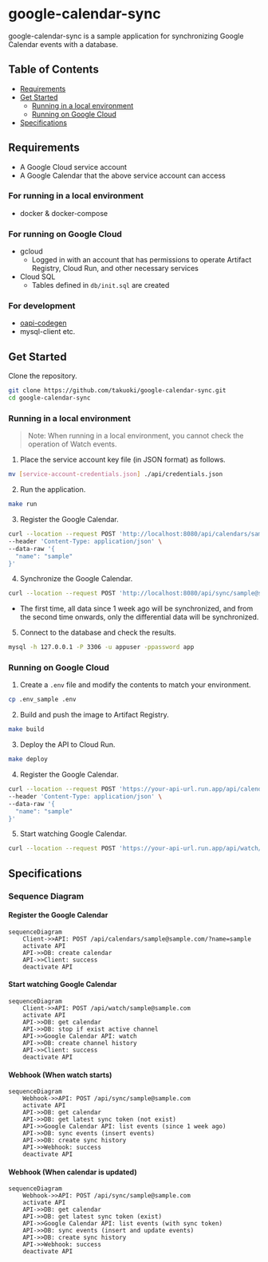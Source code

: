 # google-calendar-sync

google-calendar-sync is a sample application for synchronizing Google Calendar events with a database.

## Table of Contents

- [Requirements](#requirements)
- [Get Started](#get-started)
  - [Running in a local environment](#running-in-a-local-environment)
  - [Running on Google Cloud](#running-on-google-cloud)
- [Specifications](#specifications)

## Requirements

- A Google Cloud service account
- A Google Calendar that the above service account can access

### For running in a local environment

- docker & docker-compose

### For running on Google Cloud

- gcloud
  - Logged in with an account that has permissions to operate Artifact Registry, Cloud Run, and other necessary services
- Cloud SQL
  - Tables defined in `db/init.sql` are created

### For development

- [oapi-codegen](https://github.com/oapi-codegen/oapi-codegen)
- mysql-client etc.

## Get Started

Clone the repository.

```sh
git clone https://github.com/takuoki/google-calendar-sync.git
cd google-calendar-sync
```

### Running in a local environment

> Note: When running in a local environment, you cannot check the operation of Watch events.

1. Place the service account key file (in JSON format) as follows.

```sh
mv [service-account-credentials.json] ./api/credentials.json
```

2. Run the application.

```sh
make run
```

3. Register the Google Calendar.

```sh
curl --location --request POST 'http://localhost:8080/api/calendars/sample@sample.com/' \
--header 'Content-Type: application/json' \
--data-raw '{
  "name": "sample"
}'
```

4. Synchronize the Google Calendar.

```sh
curl --location --request POST 'http://localhost:8080/api/sync/sample@sample.com/'
```

- The first time, all data since 1 week ago will be synchronized, and from the second time onwards, only the differential data will be synchronized.

5. Connect to the database and check the results.

```sh
mysql -h 127.0.0.1 -P 3306 -u appuser -ppassword app
```

### Running on Google Cloud

1. Create a `.env` file and modify the contents to match your environment.

```sh
cp .env_sample .env
```

2. Build and push the image to Artifact Registry.

```sh
make build
```

3. Deploy the API to Cloud Run.

```sh
make deploy
```

4. Register the Google Calendar.

```sh
curl --location --request POST 'https://your-api-url.run.app/api/calendars/sample@sample.com/' \
--header 'Content-Type: application/json' \
--data-raw '{
  "name": "sample"
}'
```

5. Start watching Google Calendar.

```sh
curl --location --request POST 'https://your-api-url.run.app/api/watch/sample@sample.com/'
```

## Specifications

### Sequence Diagram

#### Register the Google Calendar

```mermaid
sequenceDiagram
    Client->>API: POST /api/calendars/sample@sample.com/?name=sample
    activate API
    API->>DB: create calendar
    API->>Client: success
    deactivate API
```

#### Start watching Google Calendar

```mermaid
sequenceDiagram
    Client->>API: POST /api/watch/sample@sample.com
    activate API
    API->>DB: get calendar
    API->>DB: stop if exist active channel
    API->>Google Calendar API: watch
    API->>DB: create channel history
    API->>Client: success
    deactivate API
```

#### Webhook (When watch starts)

```mermaid
sequenceDiagram
    Webhook->>API: POST /api/sync/sample@sample.com
    activate API
    API->>DB: get calendar
    API->>DB: get latest sync token (not exist)
    API->>Google Calendar API: list events (since 1 week ago)
    API->>DB: sync events (insert events)
    API->>DB: create sync history
    API->>Webhook: success
    deactivate API
```

#### Webhook (When calendar is updated)

```mermaid
sequenceDiagram
    Webhook->>API: POST /api/sync/sample@sample.com
    activate API
    API->>DB: get calendar
    API->>DB: get latest sync token (exist)
    API->>Google Calendar API: list events (with sync token)
    API->>DB: sync events (insert and update events)
    API->>DB: create sync history
    API->>Webhook: success
    deactivate API
```